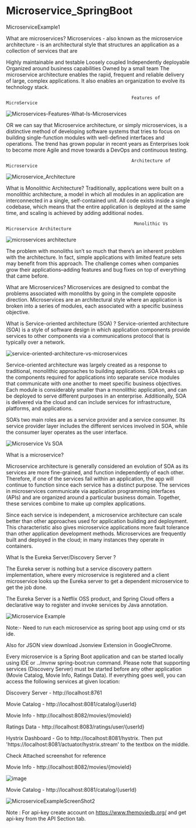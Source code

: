 # Microservice_SpringBoot
MicroserviceExample1

What are microservices?
Microservices - also known as the microservice architecture - is an architectural style that structures an application as a collection of services that are

Highly maintainable and testable
Loosely coupled
Independently deployable
Organized around business capabilities
Owned by a small team
The microservice architecture enables the rapid, frequent and reliable delivery of large, complex applications. It also enables an organization to evolve its technology stack.

                                                    Features of MicroService

![Microservices-Features-What-Is-Microservices](https://user-images.githubusercontent.com/55848417/92152003-a3ff7680-ee3f-11ea-9114-aa6cfbd919db.png)


OR we can say that 
Microservice architecture, or simply microservices, is a distinctive method of developing software systems that tries to focus on building single-function modules with well-defined interfaces and operations. The trend has grown popular in recent years as Enterprises look to become more Agile and move towards a DevOps and continuous testing. 

                                                    Architecture of Microservice

![Microservice_Architecture](https://user-images.githubusercontent.com/55848417/92303270-ed131000-ef90-11ea-81c3-8d8a2760c69e.png)

What is Monolithic Architecture?
Traditionally, applications were built on a monolithic architecture, a model in which all modules in an application are interconnected in a single, self-contained unit. All code exists inside a single codebase, which means that the entire application is deployed at the same time, and scaling is achieved by adding additional nodes.

                                                     Monolithic Vs Microservice Architecture

![microservices architecture](https://user-images.githubusercontent.com/55848417/92138506-15352e80-ee2c-11ea-9f0a-8797c7aa6ca1.png)

The problem with monoliths isn’t so much that there’s an inherent problem with the architecture. In fact, simple applications with limited feature sets may benefit from this approach. The challenge comes when companies grow their applications–adding features and bug fixes on top of everything that came before.


What are Microservices?
Microservices are designed to combat the problems associated with monoliths by going in the complete opposite direction. Microservices are an architectural style where an application is broken into a series of modules, each associated with a specific business objective.

What is Service-oriented architecture (SOA) ?
Service-oriented architecture (SOA) is a style of software design in which application components provide services to other components via a communications protocol that is typically over a network.

![service-oriented-architecture-vs-microservices](https://user-images.githubusercontent.com/55848417/92139096-e4a1c480-ee2c-11ea-8836-d40f68b26ba2.png)

Service-oriented architecture was largely created as a response to traditional, monolithic approaches to building applications. SOA breaks up the components required for applications into separate service modules that communicate with one another to meet specific business objectives. Each module is considerably smaller than a monolithic application, and can be deployed to serve different purposes in an enterprise. Additionally, SOA is delivered via the cloud and can include services for infrastructure, platforms, and applications.

SOA’s two main roles are as a service provider and a service consumer. Its service provider layer includes the different services involved in SOA, while the consumer layer operates as the user interface. 

![Microservice Vs SOA](https://user-images.githubusercontent.com/55848417/92152475-59322e80-ee40-11ea-8705-ee09539506aa.png)

What is a microservice?

Microservice architecture is generally considered an evolution of SOA as its services are more fine-grained, and function independently of each other. Therefore, if one of the services fail within an application, the app will continue to function since each service has a distinct purpose. The services in microservices communicate via application programming interfaces (APIs) and are organized around a particular business domain. Together, these services combine to make up complex applications.

Since each service is independent, a microservice architecture can scale better than other approaches used for application building and deployment. This characteristic also gives microservice applications more fault tolerance than other application development methods. Microservices are frequently built and deployed in the cloud; in many instances they operate in containers.


What Is the Eureka Server/Discovery Server ?

The Eureka server is nothing but a service discovery pattern implementation, where every microservice is registered and a client microservice looks up the Eureka server to get a dependent microservice to get the job done.

The Eureka Server is a Netflix OSS product, and Spring Cloud offers a declarative way to register and invoke services by Java annotation.

![Microservice Example](https://user-images.githubusercontent.com/55848417/92153305-ab278400-ee41-11ea-9976-8e14f7f66df9.PNG)


Note:- Need to run each microservice as spring boot app using cmd or sts ide.

Also for JSON view download Jsonview Extension in GoogleChrome.

Every microservice is a Spring Boot application and can be started locally using IDE or ../mvnw spring-boot:run command. Please note that supporting services (Discovery Server) must be started before any other application (Movie Catalog, Movie Info, Ratings Data). If everything goes well, you can access the following services at given location:

Discovery Server - http://localhost:8761

Movie Catalog - http://localhost:8081/catalog/{userId}

Movie Info - http://localhost:8082/movies/{movieId}

Ratings Data - http://localhost:8083/ratings/user/{userId}

Hystrix Dashboard - Go to http://localhost:8081/hystrix. Then put 'https://localhost:8081/actuator/hystrix.stream' to the textbox on the middle.

Check Attached screenshot for reference

Movie Info - http://localhost:8082/movies/{movieId}

![image](https://user-images.githubusercontent.com/55848417/92181558-26e7f780-ee67-11ea-828c-b6173cd0e9b1.png)

Movie Catalog - http://localhost:8081/catalog/{userId}

![MicroserviceExampleScreenShot2](https://user-images.githubusercontent.com/55848417/92181770-af669800-ee67-11ea-9f2b-7b899591c239.PNG)


Note : For api-key create account on https://www.themoviedb.org/ and get api-key from the API Section tab.






